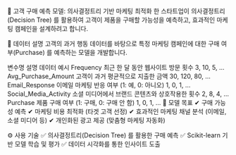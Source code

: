 🛒 고객 구매 예측 모델: 의사결정트리 기반 마케팅 최적화
한 스타트업이 의사결정트리(Decision Tree) 를 활용하여 고객이 제품을 구매할 가능성을 예측하고, 효과적인 마케팅 캠페인을 설계하려고 합니다.

📌 데이터 설명
고객의 과거 행동 데이터를 바탕으로 특정 마케팅 캠페인에 대한 구매 여부(Purchase) 를 예측하는 모델을 개발합니다.

변수명	설명	데이터 예시
Frequency	최근 한 달 동안 웹사이트 방문 횟수	3, 10, 5, ...
Avg_Purchase_Amount	고객이 과거 평균적으로 지출한 금액	30, 120, 80, ...
Email_Response	이메일 마케팅 반응 여부 (1: 예, 0: 아니오)	1, 0, 1, ...
Social_Media_Activity	소셜 미디어에서 브랜드 콘텐츠와 상호작용한 횟수	2, 8, 4, ...
Purchase	제품 구매 여부 (1: 구매, 0: 구매 안 함)	1, 0, 1, ...
🎯 모델 목표
✔ 구매 가능성 예측
✔ 마케팅 비용 최적화 (타겟 고객 선정)
✔ 효과적인 마케팅 채널 분석 (이메일, 소셜 미디어 등)
✔ 개인화된 광고 제공 (맞춤형 마케팅 자동화)

⚙️ 사용 기술
✅ 의사결정트리(Decision Tree) 를 활용한 구매 예측
✅ Scikit-learn 기반 모델 학습 및 평가
✅ 데이터 시각화를 통한 인사이트 도출
